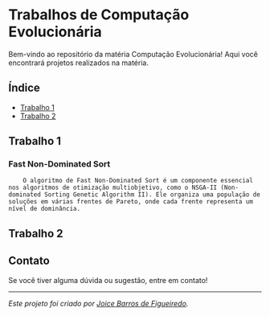 # Trabalhos de Computação Evolucionária

Bem-vindo ao repositório da matéria Computação Evolucionária! Aqui você encontrará projetos realizados na matéria.

## Índice
- [Trabalho 1](#TP1)
- [Trabalho 2](#TP2)

## Trabalho 1

### Fast Non-Dominated Sort
        O algoritmo de Fast Non-Dominated Sort é um componente essencial nos algoritmos de otimização multiobjetivo, como o NSGA-II (Non-dominated Sorting Genetic Algorithm II). Ele organiza uma população de soluções em várias frentes de Pareto, onde cada frente representa um nível de dominância.

## Trabalho 2


## Contato

Se você tiver alguma dúvida ou sugestão, entre em contato!

---

*Este projeto foi criado por [Joice Barros de Figueiredo](https://github.com/JoyFigueiredo).*
